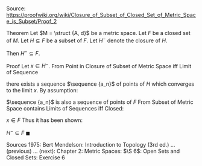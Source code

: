 # 

Source: https://proofwiki.org/wiki/Closure_of_Subset_of_Closed_Set_of_Metric_Space_is_Subset/Proof_2

Theorem
Let $M = \struct {A, d}$ be a metric space.
Let $F$ be a closed set of $M$.
Let $H \subseteq F$ be a subset of $F$.
Let $H^-$ denote the closure of $H$.

Then $H^- \subseteq F$.


Proof
Let $x \in H^-$.
From Point in Closure of Subset of Metric Space iff Limit of Sequence

there exists a sequence $\sequence {a_n}$ of points of $H$ which converges to the limit $x$.
By assumption:

$\sequence {a_n}$ is also a sequence of points of $F$
From Subset of Metric Space contains Limits of Sequences iff Closed:

$x \in F$
Thus it has been shown:

$H^- \subseteq F$
$\blacksquare$


Sources
1975: Bert Mendelson: Introduction to Topology (3rd ed.) ... (previous) ... (next): Chapter $2$: Metric Spaces: $\S 6$: Open Sets and Closed Sets: Exercise $6$




